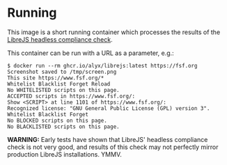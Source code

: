 # Running

This image is a short running container which processes the results of the [LibreJS headless compliance check](https://www.gnu.org/software/librejs/manual/html_node/LibreJS-Development-Notes.html#Headless-compliance-check).

This container can be run with a URL as a parameter, e.g.:

```
$ docker run --rm ghcr.io/alyx/librejs:latest https://fsf.org
Screenshot saved to /tmp/screen.png
This site https://www.fsf.org/*
Whitelist Blacklist Forget Reload
No WHITELISTED scripts on this page.
ACCEPTED scripts in https://www.fsf.org/:
Show <SCRIPT> at line 1101 of https://www.fsf.org/:
Recognized license: "GNU General Public License (GPL) version 3".
Whitelist Blacklist Forget
No BLOCKED scripts on this page.
No BLACKLISTED scripts on this page.
```

**WARNING:** Early tests have shown that LibreJS' headless compliance check is not very good, and results of this check may not perfectly mirror production LibreJS installations. YMMV.
